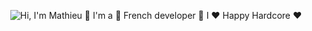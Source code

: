 
<p align="center">
  <img src="https://github.com/user-attachments/assets/d8b2a135-4449-4b89-b633-2b4754a2ecaa" alt="Hi, I'm Mathieu 👋 I'm a 🚀 French developer 🚀 I ❤️ Happy Hardcore ❤️">
</p>


